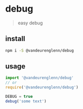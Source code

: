 # debug
> easy debug

## install
```sh
npm i -S @vandeurenglenn/debug
```

## usage
 ```js
import '@vandeurenglenn/debug'
// or
require('@vandeurenglenn/debug')

DEBUG = true
debug('some text')
 ```
